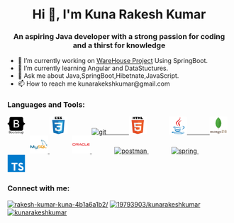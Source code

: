 <h1 align="center">Hi 👋, I'm Kuna Rakesh Kumar</h1>
<h3 align="center">An aspiring Java developer with a strong passion for coding and a thirst for knowledge</h3>
<ul>
   <li>🔭 I’m currently working on <a href="https://github.com/RakeshKumarKuna/JavaProject">WareHouse
         Project</a> Using SpringBoot.</li>

   <li>🌱 I’m currently learning Angular and DataStuctures.</li>

   <li>💬 Ask me about Java,SpringBoot,Hibetnate,JavaScript.</li>

   <li>📫 How to reach me <a href="mailto:kunarakekshkumar.com"
         style="text-decoration: none;">kunarakekshkumar@gmail.com</a></li>
</ul>
<h3 align="left">Languages and Tools:</h3>
<p align="left">
   <a title="Bootstrap"  rel="noreferrer"> <img
         src="https://raw.githubusercontent.com/devicons/devicon/master/icons/bootstrap/bootstrap-plain-wordmark.svg"
         alt="bootstrap" width="40" height="40" /> </a> &nbsp;&nbsp;&nbsp;&nbsp;&nbsp;&nbsp;&nbsp;&nbsp;&nbsp;&nbsp;&nbsp;&nbsp;
   <a  title="Css" rel="noreferrer"> <img
         src="https://raw.githubusercontent.com/devicons/devicon/master/icons/css3/css3-original-wordmark.svg"
         alt="css3" width="40" height="40" /> </a>&nbsp;&nbsp;&nbsp;&nbsp;&nbsp;&nbsp;&nbsp;&nbsp;&nbsp;&nbsp;&nbsp;&nbsp;
   <a href="https://git-scm.com/" target="_blank" rel="noreferrer"> <img
         src="https://www.vectorlogo.zone/logos/git-scm/git-scm-icon.svg" alt="git" width="40"
         height="40" />&nbsp;&nbsp;&nbsp;&nbsp;&nbsp;&nbsp;&nbsp;&nbsp;&nbsp;&nbsp;&nbsp;&nbsp;
   </a> <a href="https://www.w3.org/html/" target="_blank" rel="noreferrer"> <img
         src="https://raw.githubusercontent.com/devicons/devicon/master/icons/html5/html5-original-wordmark.svg"
         alt="html5" width="40" height="40" /></a>&nbsp;&nbsp;&nbsp;&nbsp;&nbsp;&nbsp;&nbsp;&nbsp;&nbsp;&nbsp;&nbsp;&nbsp;
   <a href="https://www.java.com" target="_blank" rel="noreferrer"> <img
         src="https://raw.githubusercontent.com/devicons/devicon/master/icons/java/java-original.svg" alt="java"
         width="40" height="40" />&nbsp;&nbsp;&nbsp;&nbsp;&nbsp;&nbsp;&nbsp;&nbsp;&nbsp;&nbsp;&nbsp;&nbsp;
   </a> <a href="https://www.mongodb.com/" target="_blank" rel="noreferrer"> <img
         src="https://raw.githubusercontent.com/devicons/devicon/master/icons/mongodb/mongodb-original-wordmark.svg"
         alt="mongodb" width="40" height="40" /> </a>&nbsp;&nbsp;&nbsp;&nbsp;&nbsp;&nbsp;&nbsp;&nbsp;&nbsp;&nbsp;&nbsp;&nbsp;
   <a href="https://www.mysql.com/" target="_blank" rel="noreferrer"> <img
         src="https://raw.githubusercontent.com/devicons/devicon/master/icons/mysql/mysql-original-wordmark.svg"
         alt="mysql" width="40" height="40" /> </a>&nbsp;&nbsp;&nbsp;&nbsp;&nbsp;&nbsp;&nbsp;&nbsp;&nbsp;&nbsp;&nbsp;&nbsp;
   <a href="https://www.oracle.com/" target="_blank" rel="noreferrer"> <img
         src="https://raw.githubusercontent.com/devicons/devicon/master/icons/oracle/oracle-original.svg" alt="oracle"
         width="40" height="40" /> </a>&nbsp;&nbsp;&nbsp;&nbsp;&nbsp;&nbsp;&nbsp;&nbsp;&nbsp;&nbsp;&nbsp;&nbsp;
   <a href="https://postman.com" target="_blank" rel="noreferrer"> <img
         src="https://www.vectorlogo.zone/logos/getpostman/getpostman-icon.svg" alt="postman" width="40" height="40" />
   </a> &nbsp;&nbsp;&nbsp;&nbsp;&nbsp;&nbsp;&nbsp;&nbsp;&nbsp;&nbsp;&nbsp;&nbsp;
   <a href="https://spring.io/" target="_blank" rel="noreferrer"> <img
         src="https://www.vectorlogo.zone/logos/springio/springio-icon.svg" alt="spring" width="40" height="40" /> </a>
   &nbsp;&nbsp;&nbsp;&nbsp;&nbsp;&nbsp;&nbsp;&nbsp;&nbsp;&nbsp;&nbsp;&nbsp;
   <a href="https://www.typescriptlang.org/" target="_blank" rel="noreferrer"> <img
         src="https://raw.githubusercontent.com/devicons/devicon/master/icons/typescript/typescript-original.svg"
         alt="typescript" width="40" height="40" /> </a>
</p>
<h3 align="left">Connect with me:</h3>
<p align="left">
   <a href="https://linkedin.com/in/rakesh-kumar-kuna-4b1a6a1b2/" target="blank"><img align="center"
         src="https://raw.githubusercontent.com/rahuldkjain/github-profile-readme-generator/master/src/images/icons/Social/linked-in-alt.svg"
         alt="rakesh-kumar-kuna-4b1a6a1b2/" height="30" width="40" /></a>
   <a href="https://stackoverflow.com/users/19793903/kunarakeshkumar" target="blank"><img align="center"
         src="https://raw.githubusercontent.com/rahuldkjain/github-profile-readme-generator/master/src/images/icons/Social/stack-overflow.svg"
         alt="19793903/kunarakeshkumar" height="30" width="40" /></a>
   <a href="https://www.hackerrank.com/kunarakeshkumar" target="blank"><img align="center"
         src="https://raw.githubusercontent.com/rahuldkjain/github-profile-readme-generator/master/src/images/icons/Social/hackerrank.svg"
         alt="kunarakeshkumar" height="30" width="40" /></a>
</p>
